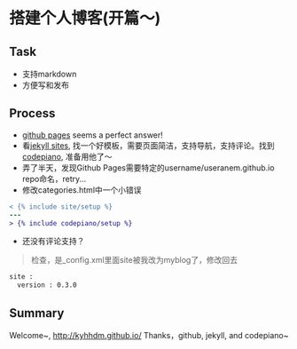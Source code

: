 # 搭建个人博客(开篇～)

## Task
* 支持markdown
* 方便写和发布

## Process
* [github pages][1] seems a perfect answer!
* 看[jekyll sites][3], 找一个好模板，需要页面简洁，支持导航，支持评论。找到[codepiano][2], 准备用他了～
* 弄了半天，发现Github Pages需要特定的username/useranem.github.io repo命名，retry...
* 修改categories.html中一个小错误
```diff
< {% include site/setup %}
---
> {% include codepiano/setup %}
```
* 还没有评论支持？
>检查，是_config.xml里面site被我改为myblog了，修改回去
```xml
site :
  version : 0.3.0
```


## Summary
Welcome~, http://kyhhdm.github.io/
Thanks，github, jekyll, and codepiano~


[1]: http://www.ruanyifeng.com/blog/2012/08/blogging_with_jekyll.html "搭建一个免费的，无限流量的Blog----github Pages和Jekyll入门"
[2]: http://codepiano.github.io/ "个人博客,powered by jekyll && bootstrap"
[3]: https://github.com/jekyll/jekyll/wiki/Sites "jekyll sites"
